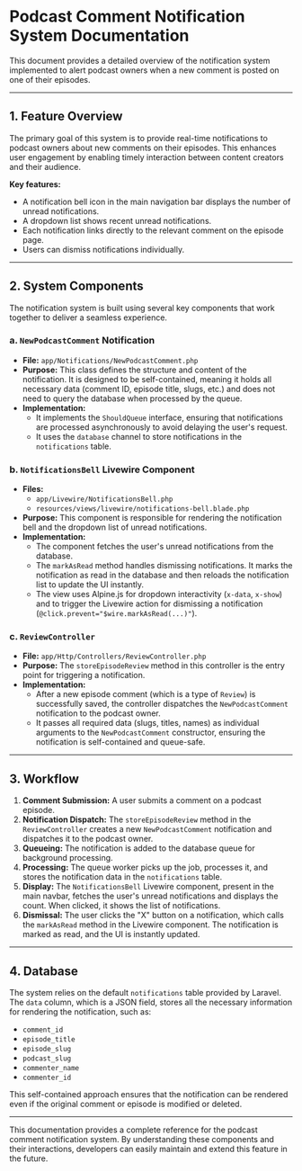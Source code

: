 
# Podcast Comment Notification System Documentation

This document provides a detailed overview of the notification system implemented to alert podcast owners when a new comment is posted on one of their episodes.

---

## 1. Feature Overview

The primary goal of this system is to provide real-time notifications to podcast owners about new comments on their episodes. This enhances user engagement by enabling timely interaction between content creators and their audience.

**Key features:**
- A notification bell icon in the main navigation bar displays the number of unread notifications.
- A dropdown list shows recent unread notifications.
- Each notification links directly to the relevant comment on the episode page.
- Users can dismiss notifications individually.

---

## 2. System Components

The notification system is built using several key components that work together to deliver a seamless experience.

### a. `NewPodcastComment` Notification

- **File:** `app/Notifications/NewPodcastComment.php`
- **Purpose:** This class defines the structure and content of the notification. It is designed to be self-contained, meaning it holds all necessary data (comment ID, episode title, slugs, etc.) and does not need to query the database when processed by the queue.
- **Implementation:**
  - It implements the `ShouldQueue` interface, ensuring that notifications are processed asynchronously to avoid delaying the user's request.
  - It uses the `database` channel to store notifications in the `notifications` table.

### b. `NotificationsBell` Livewire Component

- **Files:**
  - `app/Livewire/NotificationsBell.php`
  - `resources/views/livewire/notifications-bell.blade.php`
- **Purpose:** This component is responsible for rendering the notification bell and the dropdown list of unread notifications.
- **Implementation:**
  - The component fetches the user's unread notifications from the database.
  - The `markAsRead` method handles dismissing notifications. It marks the notification as read in the database and then reloads the notification list to update the UI instantly.
  - The view uses Alpine.js for dropdown interactivity (`x-data`, `x-show`) and to trigger the Livewire action for dismissing a notification (`@click.prevent="$wire.markAsRead(...)"`).

### c. `ReviewController`

- **File:** `app/Http/Controllers/ReviewController.php`
- **Purpose:** The `storeEpisodeReview` method in this controller is the entry point for triggering a notification.
- **Implementation:**
  - After a new episode comment (which is a type of `Review`) is successfully saved, the controller dispatches the `NewPodcastComment` notification to the podcast owner.
  - It passes all required data (slugs, titles, names) as individual arguments to the `NewPodcastComment` constructor, ensuring the notification is self-contained and queue-safe.

---

## 3. Workflow

1.  **Comment Submission:** A user submits a comment on a podcast episode.
2.  **Notification Dispatch:** The `storeEpisodeReview` method in the `ReviewController` creates a new `NewPodcastComment` notification and dispatches it to the podcast owner.
3.  **Queueing:** The notification is added to the database queue for background processing.
4.  **Processing:** The queue worker picks up the job, processes it, and stores the notification data in the `notifications` table.
5.  **Display:** The `NotificationsBell` Livewire component, present in the main navbar, fetches the user's unread notifications and displays the count. When clicked, it shows the list of notifications.
6.  **Dismissal:** The user clicks the "X" button on a notification, which calls the `markAsRead` method in the Livewire component. The notification is marked as read, and the UI is instantly updated.

---

## 4. Database

The system relies on the default `notifications` table provided by Laravel. The `data` column, which is a JSON field, stores all the necessary information for rendering the notification, such as:
- `comment_id`
- `episode_title`
- `episode_slug`
- `podcast_slug`
- `commenter_name`
- `commenter_id`

This self-contained approach ensures that the notification can be rendered even if the original comment or episode is modified or deleted.

---

This documentation provides a complete reference for the podcast comment notification system. By understanding these components and their interactions, developers can easily maintain and extend this feature in the future. 